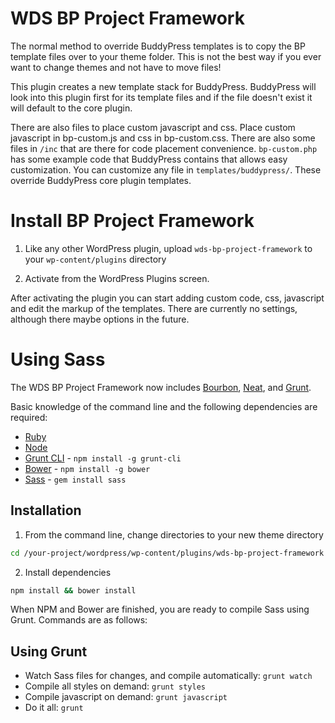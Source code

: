 # WDS BP Project Framework

The normal method to override BuddyPress templates is to copy the BP template files over to your theme folder. This is not the best way if you ever want to change themes and not have to move files! 

This plugin creates a new template stack for BuddyPress. BuddyPress will look into this plugin first for its template files and if the file doesn't exist it will default to the core plugin.

There are also files to place custom javascript and css. Place custom javascript in bp-custom.js and css in bp-custom.css. There are also some files in ```/inc``` that are there for code placement convenience. ```bp-custom.php``` has some example code that BuddyPress contains that allows easy customization. You can customize any file in ```templates/buddypress/```. These override BuddyPress core plugin templates.

# Install BP Project Framework

1) Like any other WordPress plugin, upload ```wds-bp-project-framework``` to your ```wp-content/plugins``` directory

2) Activate from the WordPress Plugins screen.

After activating the plugin you can start adding custom code, css, javascript and edit the markup of the templates. There are currently no settings, although there maybe options in the future. 

# Using Sass

The WDS BP Project Framework now includes [Bourbon](https://github.com/thoughtbot/bourbon), [Neat](https://github.com/thoughtbot/neat), and [Grunt](https://github.com/gruntjs/grunt).

Basic knowledge of the command line and the following dependencies are required:

* [Ruby](https://www.ruby-lang.org/en/documentation/installation/)
* [Node](http://nodejs.org/)
* [Grunt CLI](https://www.npmjs.com/package/grunt-cli) - `npm install -g grunt-cli`
* [Bower](http://bower.io/) - `npm install -g bower`
* [Sass](http://sass-lang.com/install) - `gem install sass`

## Installation

1) From the command line, change directories to your new theme directory

```bash
cd /your-project/wordpress/wp-content/plugins/wds-bp-project-framework
```

2) Install dependencies

```bash
npm install && bower install
```

When NPM and Bower are finished, you are ready to compile Sass using Grunt. Commands are as follows:

## Using Grunt

* Watch Sass files for changes, and compile automatically: ```grunt watch```
* Compile all styles on demand: ```grunt styles```
* Compile javascript on demand: ```grunt javascript```
* Do it all: ```grunt```
